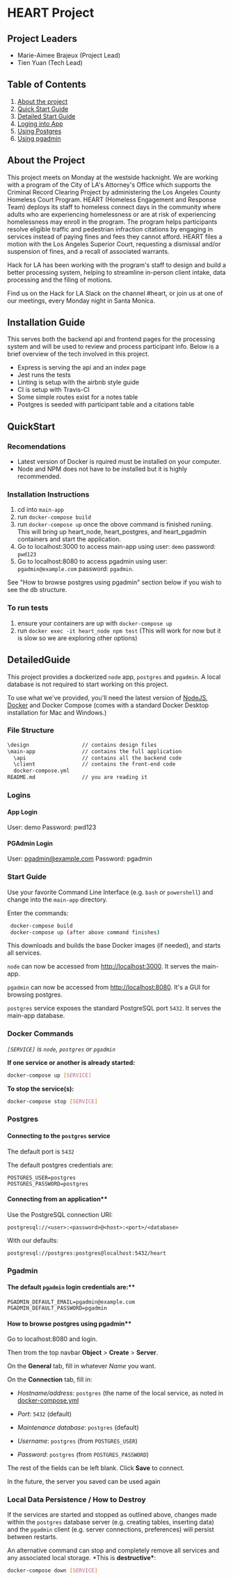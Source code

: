 # HEART Project

## Project Leaders

- Marie-Aimee Brajeux (Project Lead)
- Tien Yuan (Tech Lead)

## Table of Contents

1. [About the project](#about)
2. [Quick Start Guide](#QuickStart)
3. [Detailed Start Guide](#DetailedGuide)
4. [Loging into App](#logins)
5. [Using Postgres](#Postgres)
6. [Using pgadmin](#pgadmin)

## About the Project

This project meets on Monday at the westside hacknight. We are working with a program of the City of LA's Attorney's Office which supports the Criminal Record Clearing Project by administering the Los Angeles County Homeless Court Program. HEART (Homeless Engagement and Response Team) deploys its staff to homeless connect days in the community where adults who are experiencing homelessness or are at risk of experiencing homelessness may enroll in the program. The program helps participants resolve eligible traffic and pedestrian infraction citations by engaging in services instead of paying fines and fees they cannot afford. HEART files a motion with the Los Angeles Superior Court, requesting a dismissal and/or suspension of fines, and a recall of associated warrants.

Hack for LA has been working with the program's staff to design and build a better processing system, helping to streamline in-person client intake, data processing and the filing of motions.

Find us on the Hack for LA Slack on the channel #heart, or join us at one of our meetings, every Monday night in Santa Monica.

## Installation Guide

This serves both the backend api and frontend pages for the processing system and will be used to review and process participant info. Below is a brief overview of the tech involved in this project.

- Express is serving the api and an index page
- Jest runs the tests
- Linting is setup with the airbnb style guide
- CI is setup with Travis-CI
- Some simple routes exist for a notes table
- Postgres is seeded with participant table and a citations table

## QuickStart

### Recomendations

- Latest version of Docker is rquired must be installed on your computer.
- Node and NPM does not have to be installed but it is highly recommended.

### Installation Instructions

1. cd into `main-app`
2. run `docker-compose build`
3. run `docker-compose up` once the obove command is finished runiing. This will bring up heart_node, heart_postgres, and heart_pgadmin containers and start the application.
4. Go to localhost:3000 to access main-app using user: `demo` password: `pwd123`
5. Go to localhost:8080 to access pgadmin using user: `pgadmin@example.com` password: `pgadmin`.

See "How to browse postgres using pgadmin" section below if you wish to see the db structure.

### To run tests

1. ensure your containers are up with `docker-compose up`
2. run `docker exec -it heart_node npm test`
   (This will work for now but it is slow so we are exploring other options)

## DetailedGuide

This project provides a dockerized `node` app, `postgres` and `pgadmin`.
A local database is not required to start working on this project.

To use what we've provided, you'll need the latest version of [NodeJS](https://nodejs.org/en/), [Docker](https://www.docker.com/products/docker-desktop) and Docker Compose (comes with a standard Docker Desktop installation for Mac and Windows.)

### File Structure

```bash
\design                 // contains design files
\main-app               // contains the full application
  \api                  // contains all the backend code
  \client               // contains the front-end code
  docker-compose.yml
README.md               // you are reading it
```

### Logins

#### App Login

User: demo
Password: pwd123

#### PGAdmin Login

User: pgadmin@example.com
Password: pgadmin

### Start Guide

Use your favorite Command Line Interface (e.g. `bash` or `powershell`) and change into the `main-app` directory.

Enter the commands:

```bash
 docker-compose build
 docker-compose up (after above command finishes)
```

This downloads and builds the base Docker images (if needed), and starts all services.

`node` can now be accessed from [http://localhost:3000](http://localhost:3000). It serves the main-app.

`pgadmin` can now be accessed from [http://localhost:8080](http://localhost:8080). It's a GUI for browsing postgres.

`postgres` service exposes the standard PostgreSQL port `5432`. It serves the main-app database.

### Docker Commands

_`[SERVICE]` is `node`, `postgres` or `pgadmin`_

**If one service or another is already started:**

```bash
docker-compose up [SERVICE]
```

**To stop the service(s):**

```bash
docker-compose stop [SERVICE]
```

### Postgres

#### Connecting to the `postgres` service

The default port is `5432`

The default postgres credentials are:

```console
POSTGRES_USER=postgres
POSTGRES_PASSWORD=postgres
```

#### Connecting from an application\*\*

Use the PostgreSQL connection URI:

```console
postgresql://<user>:<password>@<host>:<port>/<database>
```

With our defaults:

```console
postgresql://postgres:postgres@localhost:5432/heart
```

### Pgadmin

#### The default `pgadmin` login credentials are:\*\*

```console
PGADMIN_DEFAULT_EMAIL=pgadmin@example.com
PGADMIN_DEFAULT_PASSWORD=pgadmin
```

#### How to browse postgres using pgadmin\*\*

Go to localhost:8080 and login.

Then trom the top navbar **Object** > **Create** > **Server**.

On the **General** tab, fill in whatever _Name_ you want.

On the **Connection** tab, fill in:

- _Hostname/address_: `postgres` (the name of the local service, as noted in [docker-compose.yml](docker-compose.yml)

- _Port_: `5432` (default)

- _Maintenance database_: `postgres` (default)

- _Username_: `postgres` (from `POSTGRES_USER`)

- _Password_: `postgres` (from `POSTGRES_PASSWORD`)

The rest of the fields can be left blank. Click **Save** to connect.

In the future, the server you saved can be used again

### Local Data Persistence / How to Destroy

If the services are started and stopped as outlined above, changes made within the `postgres` database server (e.g. creating tables, inserting data) and the `pgadmin` client (e.g. server connections, preferences) will persist between restarts.

An alternative command can stop and completely remove all services and any associated local storage. \*This is **destructive\***:

```bash
docker-compose down [SERVICE]
```
